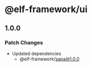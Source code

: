# @elf-framework/ui

## 1.0.0

### Patch Changes

- Updated dependencies
  - @elf-framework/sapa@1.0.0

